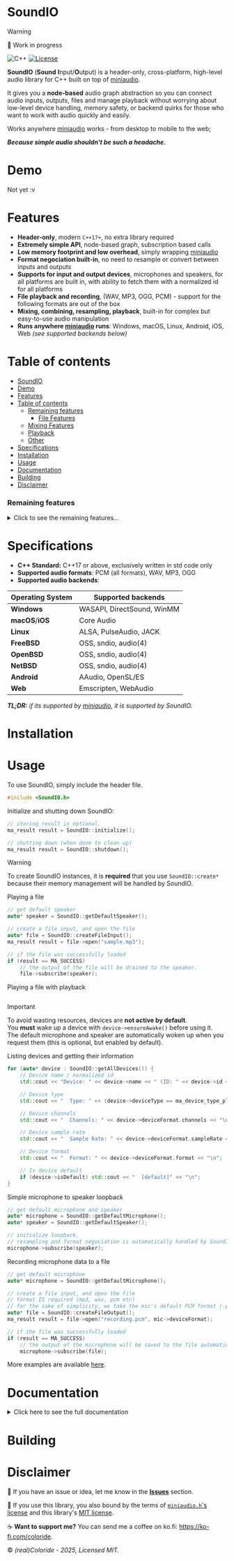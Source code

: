 # SoundIO

> [!WARNING]
> 🔨 Work in progress

![C++](https://img.shields.io/badge/C%2B%2B-00599C?style=for-the-badge&logo=c%2B%2B&logoColor=white)
[![License](https://img.shields.io/badge/MIT-green?style=for-the-badge
)](LICENSE) 

**SoundIO** (**Sound** **I**nput/**O**utput) is a header-only, cross-platform, high-level audio library for C++ built on top of [miniaudio](https://miniaud.io).

It gives you a **node-based** audio graph abstraction so you can connect audio inputs, outputs, files and manage playback without worrying about low-level device handling, memory safety, or backend quirks for those who want to work with audio quickly and easily.

Works anywhere [miniaudio](https://miniaud.io) works - from desktop to mobile to the web;

***Because simple audio shouldn't be such a headache.***

# Demo

Not yet :v

# Features

- **Header-only**, modern `C++17+`, no extra library required
- **Extremely simple API**, node-based graph, subscription based calls
- **Low memory footprint and low overhead**, simply wrapping [miniaudio](https://miniaud.io)
- **Format negociation built-in**, no need to resample or convert between inputs and outputs
- **Supports for input and output devices**, microphones and speakers, for all platforms are built in, with ability to fetch them with a normalized id for all platforms
- **File playback and recording**, (WAV, MP3, OGG, PCM) - support for the following formats are out of the box
- **Mixing, combining, resampling, playback**, built-in for complex but easy-to-use audio manipulation
- **Runs anywhere [miniaudio](https://miniaud.io) runs**: Windows, macOS, Linux, Android, iOS, Web _(see supported backends below)_

# Table of contents
- [SoundIO](#soundio)
- [Demo](#demo)
- [Features](#features)
- [Table of contents](#table-of-contents)
    - [Remaining features](#remaining-features)
      - [File Features](#file-features)
    - [Mixing Features](#mixing-features)
    - [Playback](#playback)
    - [Other](#other)
- [Specifications](#specifications)
- [Installation](#installation)
- [Usage](#usage)
- [Documentation](#documentation)
- [Building](#building)
- [Disclaimer](#disclaimer)

### Remaining features
<details> <summary>Click to see the remaining features...</summary>

#### File Features
* `AudioFileOutput.h` - Exports file data

### Mixing Features
* `AudioMixer.h` - Base class for mixing PCM audio
* `AudioCombiner.h` - Combines multiple inputs into a single mixed output
* `AudioResampler.h` - Resamples an input into 

### Playback
* `AudioPlayer.h` - Manages the playback of an input into the output

### Other

Shutting down, finishing the SoundIO.h class, cleaning up code, documenting methods, detecting properly when devices uninit (miniaudio is not properly handling this well)
QA + Testing and example scripts should be written.

</details>

# Specifications

* **C++ Standard:** C++17 or above, exclusively written in std code only
* **Supported audio formats**: PCM (all formats), WAV, MP3, OGG
* **Supported audio backends**:

|Operating System|Supported backends|
|-|-|
|**Windows**|WASAPI, DirectSound, WinMM|
|**macOS**/**iOS**|Core Audio|
|**Linux**|ALSA, PulseAudio, JACK|
|**FreeBSD**|OSS, sndio, audio(4)|
|**OpenBSD**|OSS, sndio, audio(4)|
|**NetBSD**|OSS, sndio, audio(4)|
|**Android**|AAudio, OpenSL/ES|
|**Web**|Emscripten, WebAudio|

*__TL;DR:__ if its supported by [miniaudio](https://miniaud.io), it is supported by SoundIO.*

# Installation

# Usage

To use SoundIO, simply include the header file.
```cpp
#include <SoundIO.h>
```

Initialize and shutting down SoundIO:
```cpp
// storing result is optional.
ma_result result = SoundIO::initialize();

// shutting down (when done to clean up)
ma_result result = SoundIO::shutdown();
```

> [!WARNING]
> To create SoundIO instances, it is **required** that you use `SoundIO::create*` because their memory management will be handled by SoundIO.

Playing a file

```cpp
// get default speaker
auto* speaker = SoundIO::getDefaultSpeaker();

// create a file input, and open the file
auto* file = SoundIO::createFileInput();
ma_result result = file->open("sample.mp3");

// if the file was successfully loaded
if (result == MA_SUCCESS) 
    // the output of the file will be drained to the speaker.
    file->subscribe(speaker);

```

Playing a file with playback
```cpp

```

> [!IMPORTANT]
> To avoid wasting resources, devices are **not active by default**.  
> You **must** wake up a device with `device->ensureAwake()` before using it.  
> The default microphone and speaker are automatically woken up when you request them (this is optional, but enabled by default).

Listing devices and getting their information
```cpp
for (auto* device : SoundIO::getAllDevices()) {
    // Device name / normalized id
    std::cout << "Device: " << device->name << " (ID: " << device->id << ")\n";

    // Device type
    std::cout << "  Type: " << (device->deviceType == ma_device_type_playback ? "Speaker" : "Microphone") << "\n";

    // Device channels
    std::cout << "  Channels: " << device->deviceFormat.channels << "\n";

    // Device sample rate
    std::cout << "  Sample Rate: " << device->deviceFormat.sampleRate << "\n";

    // Device format
    std::cout << "  Format: " << device->deviceFormat.format << "\n";

    // Is device default
    if (device->isDefault) std::cout << "  [default]" << "\n";
}
```

Simple microphone to speaker loopback
```cpp
// get default microphone and speaker
auto* microphone = SoundIO::getDefaultMicrophone();
auto* speaker = SoundIO::getDefaultSpeaker();

// initialize loopback.
// resampling and format negociation is automatically handled by SoundIO.
microphone->subscribe(speaker);
```

Recording microphone data to a file
```cpp
// get default microphone
auto* microphone = SoundIO::getDefaultMicrophone();

// create a file input, and open the file
// format IS required (mp3, wav, pcm etc)
// for the sake of simplicity, we take the mic's default PCM format (.pcm).
auto* file = SoundIO::createFileOutput();
ma_result result = file->open("recording.pcm", mic->deviceFormat);

// if the file was successfully loaded
if (result == MA_SUCCESS) 
    // the output of the microphone will be saved to the file automatically.
    microphone->subscribe(file);
```

More examples are available [here](https://github.com/realcoloride/soundio/tree/main/examples/).

# Documentation

<details> <summary>Click here to see the full documentation</summary>



</details>


# Building



# Disclaimer

🚀 If you have an issue or idea, let me know in the [**Issues**](https://github.com/realcoloride/soundio/issues) section.

📜 If you use this library, you also bound by the terms of [`miniaudio.h`'s license](https://github.com/aws/mit-0) and this library's [MIT license](LICENSE).

☕ **Want to support me?** You can send me a coffee on ko.fi: https://ko-fi.com/coloride.

© *(real)Coloride - 2025, Licensed MIT.*